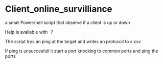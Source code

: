 # Client_online_survilliance
a small Powershell script that observe if a client is up or down


Help is available with -? 

The script trys an ping at the target and writes an protocoll to a csv

If ping is unsuccesfull it start a port knocking to common ports and ping the ports

